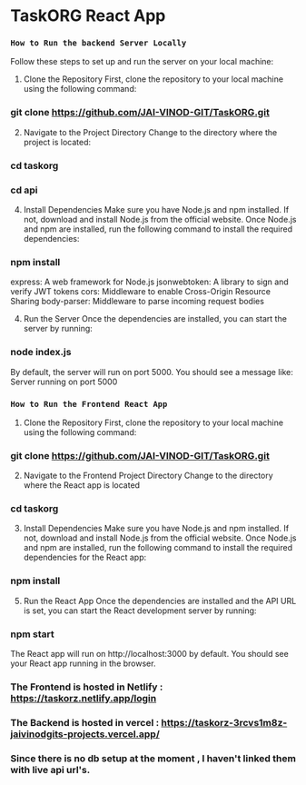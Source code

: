 # TaskORG React App

### `How to Run the backend Server Locally`
Follow these steps to set up and run the server on your local machine:

1. Clone the Repository
First, clone the repository to your local machine using the following command:

### git clone https://github.com/JAI-VINOD-GIT/TaskORG.git

2. Navigate to the Project Directory
Change to the directory where the project is located:

### cd taskorg
### cd api

4. Install Dependencies
Make sure you have Node.js and npm installed. If not, download and install Node.js from the official website.
Once Node.js and npm are installed, run the following command to install the required dependencies:

### npm install

express: A web framework for Node.js
jsonwebtoken: A library to sign and verify JWT tokens
cors: Middleware to enable Cross-Origin Resource Sharing
body-parser: Middleware to parse incoming request bodies

4. Run the Server
Once the dependencies are installed, you can start the server by running:

### node index.js

By default, the server will run on port 5000. You should see a message like:
Server running on port 5000

### `How to Run the Frontend React App`

1. Clone the Repository
First, clone the repository to your local machine using the following command:

### git clone https://github.com/JAI-VINOD-GIT/TaskORG.git

2. Navigate to the Frontend Project Directory
Change to the directory where the React app is located 

### cd taskorg

3. Install Dependencies
Make sure you have Node.js and npm installed. If not, download and install Node.js from the official website.
Once Node.js and npm are installed, run the following command to install the required dependencies for the React app:

### npm install

5. Run the React App
Once the dependencies are installed and the API URL is set, you can start the React development server by running:

### npm start

The React app will run on http://localhost:3000 by default. You should see your React app running in the browser.

### The Frontend is hosted in Netlify : https://taskorz.netlify.app/login
### The Backend is hosted in vercel : https://taskorz-3rcvs1m8z-jaivinodgits-projects.vercel.app/
### Since there is no db setup at the moment , I haven't linked them with live api url's.




